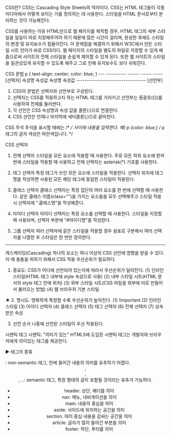CSS란?
   CSS는 Cascading Style Sheets의 약자이다.
   CSS는 HTML 태그들이 각종 미디어에서 어떻게 보이는 가를 정의하는 데 사용한다.
   스타일을 HTML 문서로부터 분리하는 것이 가능해진다.

CSS를 사용하는 이유
   HTML만으로 웹 페이지를 제작할 경우,
   HTML 태그의 세부 스타일을 일일이 따로 지정해주어야 하기 때문에 많은 시간이 걸리며,
   완성한 후에도 스타일의 변경 및 유지보수가 힘들어진다.
   이 문제점을 해결하기 위해서 W3C에서 만든 스타일 시트 언어가 바로 CSS이다.
   웹 페이지의 스타일을 별도의 파일로 저장할 수 있게 해줌으로써 사이트의 전체 스타일을
   손쉽게 제어할 수 있게 된다. 또한 웹 사이트의 스타일을 일관성있게 유지할 수 있도록 해주고
   그로 인해 유지보수도 보다 쉬워진다.

CSS 문법
   p { text-align: center; color: blue; }
       ---  ----------  ------  -----  -----
     [선택자]   속성명      속성값  속성명   속성값
      ----------------------------------
            [선언부]

   1. CSS의 문법은 선택자와 선언부로 구성된다.
   2. 선택자는 CSS를 적용하고자 하는 HTML 태그를 가리키고
       선언부는 중괄호({})를 사용하여 전체를 둘러싼다.
   3. 각 선언은 CSS 속성명과 속성 값을 콜론(:)으로 연결한다.
   4. CSS 선언은 언제나 마지막에 세미콜론(;)으로 끝마친다.   

CSS 주석
   주석을 표시할 때에는 /* */ 사이에 내용을 입력한다.
   예) p {color: blue;} /* p태그의 글자 색상은 파란색입니다. */

CSS 선택자
   1. 전체 선택자
      스타일을 모든 요소에 적용할 때 사용한다.
      주로 모든 하위 요소에 한꺼번에 스타일을 적용할 때 사용하고
      전체 선택자는 asterisk(*) 기호를 사용한다.

   2. 태그 선택자
      특정 태그가 쓰인 모든 요소에 스타일을 적용한다.
      선택자 위치에 태그명을 작성하면 사용된 모든 해당 태그에 동일한 스타일이 적용된다.

   3. 클래스 선택자
      클래스 선택자는 특정 집단의 여러 요소를 한 번에 선택할 때 사용한다.
      같은 클래스 이름(class="")을 가지는 요소들을 모두 선택해주고
      스타일 적용 시 선택자에 ".클래스명"을 작성해준다.

   4. 아이디 선택자
      아이디 선택자는 특정 요소를 선택할 때 사용한다.
      스타일을 지정할 때 사용되며, 선택자 부분에 "#아이디명"을 작성한다.

   5. 그룹 선택자
      여러 선택자에 같은 스타일을 적용할 경우 쉼표로 구분해서 여러 선택자를
      나열한 후 스타일은 한 번만 정의한다.
----------------------------------------------------------------------------------
캐스케이딩(Cascading)
   하나의 요소는 하나 이상의 CSS 선언에 영향을 받을 수 있다.
   이 때 충돌을 피하기 위해서 CSS 적용 우선순위가 필요하다.

   1. 중요도: CSS가 어디에 선언되어 있는지에 따라서 우선순위가 달라진다.
      (1) 인라인 스타일(HTML 태그 내부에 style 속성으로 사용)
      (2) 내부 스타일 시트(HTML 문서의 style 태그 안에 위치)
      (3) 외부 스타일 시트(CSS 파일을 외부에 따로 만들어서 불러오는 방법)
      (4) 웹 브라우저 기본 스타일

   ★ 2. 명시도: 명확하게 특정할 수록 우선순위가 높아진다.
      (1) !important
      (2) 인라인 스타일
      (3) 아이디 선택자
      (4) 클래스 선택자
      (5) 태그 선택자
      (6) 전체 선택자
      (7) 상속받은 속성


   3. 선언 순서
      나중에 선언된 스타일이 우선 적용된다.

시맨틱 태그
   시맨틱: "의미가 있는"
   HTML5에 도입된 시맨틱 태그는 개발자와 브라우저에게 의미있는 태그를 제공한다.

▶ 태그의 종류
   <div>: non-semantic 태그, 안에 들어간 내용의 의미를 유추하기 어렵다.
   <header>, <footer>, <main>, ..: semantic 태그, 특정 형태의 글이 포함될 것이라는 유추가 가능하다.

   - header: 상단, 헤더를 의미
   - nav: 메뉴, 내비게이션을 의미
   - main: 내용의 중심을 의미
   - aside: 사이드에 위치하는 공간을 의미
   - section: 여러 중심 내용을 감싸는 공간을 의미
   - article: 글자가 많이 들어간 부분을 의미
   - footer: 하단, 푸터를 의미

